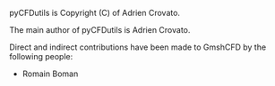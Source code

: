 pyCFDutils is Copyright (C) of Adrien Crovato.

The main author of pyCFDutils is Adrien Crovato.

Direct and indirect contributions have been made to GmshCFD by the following people:
- Romain Boman
